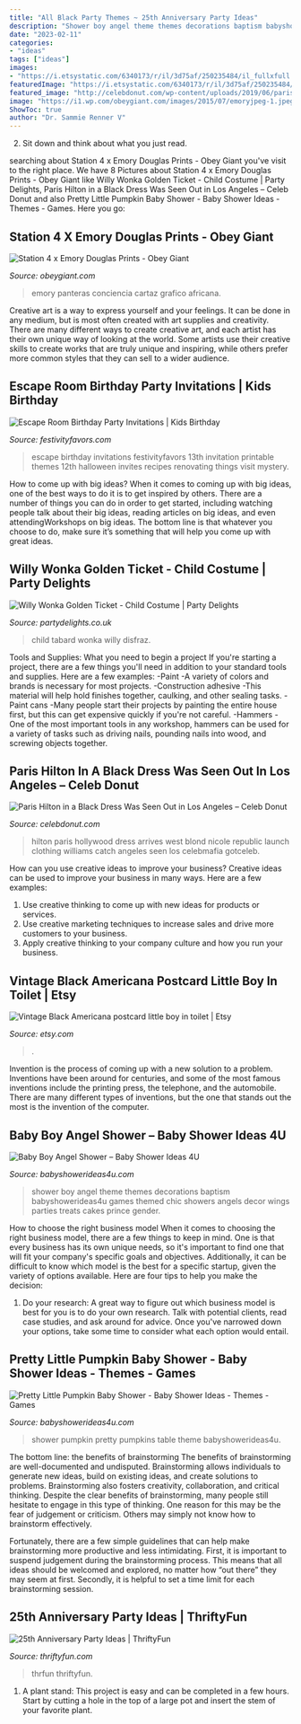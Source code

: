 ```yaml
---
title: "All Black Party Themes ~ 25th Anniversary Party Ideas"
description: "Shower boy angel theme themes decorations baptism babyshowerideas4u games themed chic showers angels decor wings parties treats cakes prince gender"
date: "2023-02-11"
categories:
- "ideas"
tags: ["ideas"]
images:
- "https://i.etsystatic.com/6340173/r/il/3d75af/250235484/il_fullxfull.250235484.jpg"
featuredImage: "https://i.etsystatic.com/6340173/r/il/3d75af/250235484/il_fullxfull.250235484.jpg"
featured_image: "http://celebdonut.com/wp-content/uploads/2019/06/paris-hilton-in-a-black-dress-was-seen-out-in-los-angeles-5.jpg"
image: "https://i1.wp.com/obeygiant.com/images/2015/07/emoryjpeg-1.jpeg?resize=218%2C320&amp;ssl=1"
ShowToc: true
author: "Dr. Sammie Renner V"
---
```



2. Sit down and think about what you just read.

	

		
searching about Station 4 x Emory Douglas Prints - Obey Giant you've visit to the right place. We have 8 Pictures about Station 4 x Emory Douglas Prints - Obey Giant like Willy Wonka Golden Ticket - Child Costume | Party Delights, Paris Hilton in a Black Dress Was Seen Out in Los Angeles – Celeb Donut and also Pretty Little Pumpkin Baby Shower - Baby Shower Ideas - Themes - Games. Here you go:
		
    
## Station 4 X Emory Douglas Prints - Obey Giant

<img loading=lazy src="https://i1.wp.com/obeygiant.com/images/2015/07/emoryjpeg-1.jpeg?resize=218%2C320&amp;ssl=1" onerror="this.onerror=null;this.src='https://tse4.mm.bing.net/th?id=OIP.t-9PrBRFSJ871FaT1GNZJwAAAA&amp;pid=15.1';" alt="Station 4 x Emory Douglas Prints - Obey Giant">

_Source: obeygiant.com_

>emory panteras conciencia cartaz grafico africana. 

	

Creative art is a way to express yourself and your feelings. It can be done in any medium, but is most often created with art supplies and creativity. There are many different ways to create creative art, and each artist has their own unique way of looking at the world. Some artists use their creative skills to create works that are truly unique and inspiring, while others prefer more common styles that they can sell to a wider audience.

    
## Escape Room Birthday Party Invitations | Kids Birthday

<img loading=lazy src="https://www.festivityfavors.com/images/large/escaperoominvitation.jpg" onerror="this.onerror=null;this.src='https://tse1.mm.bing.net/th?id=OIP.R9ohnFi2eK03uLUwnqvQDwAAAA&amp;pid=15.1';" alt="Escape Room Birthday Party Invitations | Kids Birthday">

_Source: festivityfavors.com_

>escape birthday invitations festivityfavors 13th invitation printable themes 12th halloween invites recipes renovating things visit mystery. 

	

How to come up with big ideas?
When it comes to coming up with big ideas, one of the best ways to do it is to get inspired by others. There are a number of things you can do in order to get started, including watching people talk about their big ideas, reading articles on big ideas, and even attendingWorkshops on big ideas. The bottom line is that whatever you choose to do, make sure it’s something that will help you come up with great ideas.

    
## Willy Wonka Golden Ticket - Child Costume | Party Delights

<img loading=lazy src="http://images.partydelights.co.uk/FANC/18/121/left/v1/flxm/4.jpg" onerror="this.onerror=null;this.src='https://tse3.mm.bing.net/th?id=OIP.DFsnJWp937lBYwZP5oHpXwHaJ4&amp;pid=15.1';" alt="Willy Wonka Golden Ticket - Child Costume | Party Delights">

_Source: partydelights.co.uk_

>child tabard wonka willy disfraz. 

	

Tools and Supplies: What you need to begin a project
If you're starting a project, there are a few things you'll need in addition to your standard tools and supplies. Here are a few examples: 
-Paint -A variety of colors and brands is necessary for most projects. 
-Construction adhesive -This material will help hold finishes together, caulking, and other sealing tasks. 
-Paint cans -Many people start their projects by painting the entire house first, but this can get expensive quickly if you're not careful. 
-Hammers -One of the most important tools in any workshop, hammers can be used for a variety of tasks such as driving nails, pounding nails into wood, and screwing objects together.

    
## Paris Hilton In A Black Dress Was Seen Out In Los Angeles – Celeb Donut

<img loading=lazy src="http://celebdonut.com/wp-content/uploads/2019/06/paris-hilton-in-a-black-dress-was-seen-out-in-los-angeles-5.jpg" onerror="this.onerror=null;this.src='https://tse1.mm.bing.net/th?id=OIP.SaJeDaaEpHRuzXwawrchLwHaLH&amp;pid=15.1';" alt="Paris Hilton in a Black Dress Was Seen Out in Los Angeles – Celeb Donut">

_Source: celebdonut.com_

>hilton paris hollywood dress arrives west blond nicole republic launch clothing williams catch angeles seen los celebmafia gotceleb. 

	

How can you use creative ideas to improve your business?
Creative ideas can be used to improve your business in many ways. Here are a few examples:
1. Use creative thinking to come up with new ideas for products or services.
2. Use creative marketing techniques to increase sales and drive more customers to your business.
3. Apply creative thinking to your company culture and how you run your business.

    
## Vintage Black Americana Postcard Little Boy In Toilet | Etsy

<img loading=lazy src="https://i.etsystatic.com/6340173/r/il/3d75af/250235484/il_fullxfull.250235484.jpg" onerror="this.onerror=null;this.src='https://tse1.mm.bing.net/th?id=OIP.GmoFpVJqwqjw1Z1JZt_OpAHaLW&amp;pid=15.1';" alt="Vintage Black Americana postcard little boy in toilet | Etsy">

_Source: etsy.com_

>. 

	

Invention is the process of coming up with a new solution to a problem. Inventions have been around for centuries, and some of the most famous inventions include the printing press, the telephone, and the automobile. There are many different types of inventions, but the one that stands out the most is the invention of the computer.

    
## Baby Boy Angel Shower – Baby Shower Ideas 4U

<img loading=lazy src="https://babyshowerideas4u.com/wp-content/uploads/2016/09/Baby-Boy-Angel-Shower-Treats-600x800.jpg" onerror="this.onerror=null;this.src='https://tse4.mm.bing.net/th?id=OIP.5BoCeAjiq2qLMtQk7wpzRAHaJ4&amp;pid=15.1';" alt="Baby Boy Angel Shower – Baby Shower Ideas 4U">

_Source: babyshowerideas4u.com_

>shower boy angel theme themes decorations baptism babyshowerideas4u games themed chic showers angels decor wings parties treats cakes prince gender. 

	

How to choose the right business model
When it comes to choosing the right business model, there are a few things to keep in mind. One is that every business has its own unique needs, so it's important to find one that will fit your company's specific goals and objectives. Additionally, it can be difficult to know which model is the best for a specific startup, given the variety of options available. Here are four tips to help you make the decision: 
1) Do your research: A great way to figure out which business model is best for you is to do your own research. Talk with potential clients, read case studies, and ask around for advice. Once you've narrowed down your options, take some time to consider what each option would entail.

    
## Pretty Little Pumpkin Baby Shower - Baby Shower Ideas - Themes - Games

<img loading=lazy src="https://babyshowerideas4u.com/wp-content/uploads/2018/03/Pretty-Little-Pumpkin-Baby-Shower-Dessert-Table.jpg" onerror="this.onerror=null;this.src='https://tse3.mm.bing.net/th?id=OIP.t8fOZBSxEVQdgjpzNx4_5AHaLG&amp;pid=15.1';" alt="Pretty Little Pumpkin Baby Shower - Baby Shower Ideas - Themes - Games">

_Source: babyshowerideas4u.com_

>shower pumpkin pretty pumpkins table theme babyshowerideas4u. 

	

The bottom line: the benefits of brainstorming
The benefits of brainstorming are well-documented and undisputed. Brainstorming allows individuals to generate new ideas, build on existing ideas, and create solutions to problems. Brainstorming also fosters creativity, collaboration, and critical thinking.
Despite the clear benefits of brainstorming, many people still hesitate to engage in this type of thinking. One reason for this may be the fear of judgement or criticism. Others may simply not know how to brainstorm effectively.

Fortunately, there are a few simple guidelines that can help make brainstorming more productive and less intimidating. First, it is important to suspend judgement during the brainstorming process. This means that all ideas should be welcomed and explored, no matter how “out there” they may seem at first. Secondly, it is helpful to set a time limit for each brainstorming session.

    
## 25th Anniversary Party Ideas | ThriftyFun

<img loading=lazy src="https://img.thrfun.com/img/003/237/memorytree2_l.jpg" onerror="this.onerror=null;this.src='https://tse2.mm.bing.net/th?id=OIP.J5vKZ4D_9nKikcJH1wBDrgHaKu&amp;pid=15.1';" alt="25th Anniversary Party Ideas | ThriftyFun">

_Source: thriftyfun.com_

>thrfun thriftyfun. 

	

1. A plant stand: This project is easy and can be completed in a few hours. Start by cutting a hole in the top of a large pot and insert the stem of your favorite plant.

